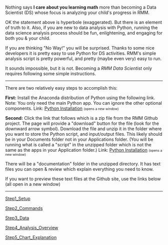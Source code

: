 <p>Nothing says <b>I care about you learning math</b> more than becoming a Data Scientist (DS) whose focus is analyzing your child&#039;s progress in RMM.</p>

<p>OK the statement above is hyperbole (exaggerated). But there is an element of truth to it. Also, if you are new to data analysis with Python, running the data science analysis process should be fun, enlightening, and engaging for both you &amp; your child.</p>

<p>If you are thinking "No Way!" you will be surprised. Thanks to some nice developers it is pretty easy to use Python for DS activities. RMM&#039;s simple analysis script is pretty powerful, and pretty (maybe even very) easy to run.</p>

<p>It sounds impossible, but it is not. Becoming a <i>RMM Data Scientist</i> only requires following some simple instructions.</p>

<hr>

<p>There are two relatively easy steps to accomplish this:</p>

<p><b>First:</b> Install the Anaconda distribution of Python using the following link. Note: You only need the main Python app. You can ignore the other optional components. Link: <a target="_blank" href="https://docs.anaconda.com/anaconda/install/">Python Installation</a> <span style="font-size:75%;">(opens a new window)</span></p>

<p><b>Second:</b> Click the link that follows which is a zip file from the RMM Github project. The page will provide a "download" button for the file (look for the downward arrow symbol). Download the file and unzip it in the folder where you want to store the Python script, and input/output files. This likely should be in your Documents folder not in your Applications folder. (You will be running what is called a "script" in the unzipped folder which is not the same as the apps in your Application folder.) Link: <a target="_blank" href="https://github.com/needMoreCoffeeNow/RightMindMath/blob/main/python_analysis_rmm.zip">Python Installation</a> <span style="font-size:75%;">(opens a new window)</span></p>

<p>There will be a "documentation" folder in the unzipped directory. It has text files you can open &amp; review which explain everything you need to know.</p>

<p>If you want to preview these text files at the Github site, use the links below (all open in a new window)</p>

<hr>

<p><a target="_blank" href="https://github.com/needMoreCoffeeNow/RightMindMath/blob/main/python_analysis_rmm/documentation/Step1_Setup.txt">Step1_Setup</a></p>

<p><a target="_blank" href="https://github.com/needMoreCoffeeNow/RightMindMath/blob/main/python_analysis_rmm/documentation/Step2_Commands.txt">Step2_Commands</a></p>

<p><a target="_blank" href="https://github.com/needMoreCoffeeNow/RightMindMath/blob/main/python_analysis_rmm/documentation/Step3_Data.txt">Step3_Data</a></p>

<p><a target="_blank" href="https://github.com/needMoreCoffeeNow/RightMindMath/blob/main/python_analysis_rmm/documentation/Step4_Analysis_Overview.txt">Step4_Analysis_Overview</a></p>

<p><a target="_blank" href="https://github.com/needMoreCoffeeNow/RightMindMath/blob/main/python_analysis_rmm/documentation/Step5_Chart_Explanation.txt">Step5_Chart_Explanation</a></p>
